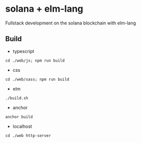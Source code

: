 # solana + elm-lang
Fullstack development on the solana blockchain with elm-lang

## Build
* typescript
```shell
cd ./web/js; npm run build
```

* css
```shell
cd ./web/sass; npm run build
```

* elm
```shell
./build.sh
```

* anchor
```shell
anchor build
```

* localhost
```shell
cd ./web http-server
```
